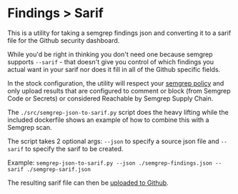 # Findings > Sarif
This is a utility for taking a semgrep findings json and converting it to a sarif file for the Github security dashboard.

While you'd be right in thinking you don't need one because semgrep supports `--sarif` - that doesn't give you control of which findings you actual want in your sarif nor does it fill in all of the Github specific fields.

In the stock configuration, the utility will respect your [semgrep policy](https://semgrep.dev/docs/semgrep-code/policies) and only upload results that are configured to comment or block (from Semgrep Code or Secrets) or considered Reachable by Semgrep Supply Chain.

The `./src/semgrep-json-to-sarif.py` script does the heavy lifting while the included dockerfile shows an example of how to combine this with a Semgrep scan.

The script takes 2 optional args: `--json` to specify a source json file and `--sarif` to specify the sarif to be created.

Example:
```semgrep-json-to-sarif.py --json ./semgrep-findings.json --sarif ./semgrep-sarif.json```

The resulting sarif file can then be [uploaded to Github](https://docs.github.com/en/code-security/code-scanning/integrating-with-code-scanning/uploading-a-sarif-file-to-github).
